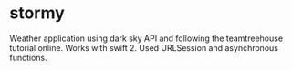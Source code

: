 # stormy
Weather application using dark sky API and following the teamtreehouse tutorial online. Works with swift 2. Used URLSession and asynchronous functions.

